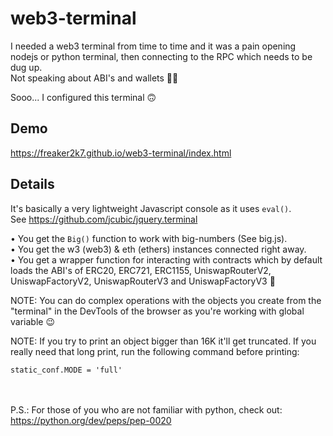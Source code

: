 # web3-terminal

I needed a web3 terminal from time to time and it was a pain opening nodejs or python terminal, then connecting to the RPC which needs to be dug up.<br>
Not speaking about ABI's and wallets 🤦‍♂️

Sooo... I configured this terminal 🙃

## Demo

https://freaker2k7.github.io/web3-terminal/index.html

## Details

It's basically a very lightweight Javascript console as it uses `eval()`.<br>
See https://github.com/jcubic/jquery.terminal

• You get the `Big()` function to work with big-numbers (See big.js).<br>
• You get the w3 (web3) & eth (ethers) instances connected right away.<br>
• You get a wrapper function for interacting with contracts which by default loads the ABI's of ERC20, ERC721, ERC1155, UniswapRouterV2, UniswapFactoryV2, UniswapRouterV3 and UniswapFactoryV3 💪


NOTE: You can do complex operations with the objects you create from the "terminal" in the DevTools of the browser as you're working with global variable 😉


NOTE: If you try to print an object bigger than 16K it'll get truncated. If you really need that long print, run the following command before printing:
```
static_conf.MODE = 'full'
```
<br><br>
P.S.: For those of you who are not familiar with python, check out:
https://python.org/dev/peps/pep-0020
